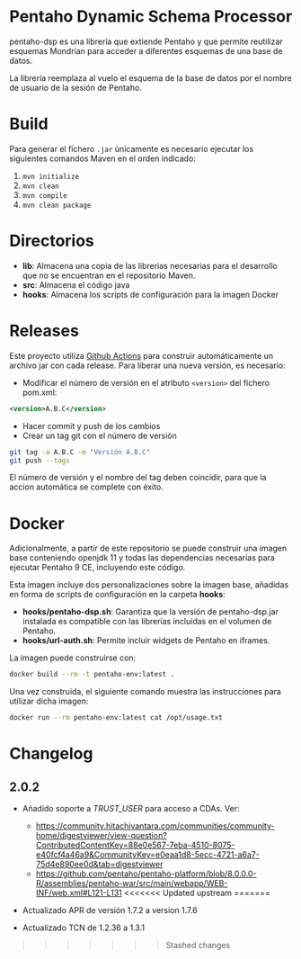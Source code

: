 # Pentaho Dynamic Schema Processor
  
pentaho-dsp es una librería que extiende Pentaho y que permite reutilizar esquemas Mondrian para acceder a diferentes esquemas de una base de datos.  
  
La librería reemplaza al vuelo el esquema de la base de datos por el nombre de usuario de la sesión de Pentaho.  
  
# Build

Para generar el fichero `.jar` únicamente es necesario ejecutar los siguientes comandos Maven en el orden indicado:

 1. `mvn initialize`
 1. `mvn clean`
 2. `mvn compile`
 3. `mvn clean package`

# Directorios

 - **lib**: Almacena una copia de las librerias necesarias para el desarrollo que no se encuentran en el repositorio Maven.
 - **src**: Almacena el código java
 - **hooks**: Almacena los scripts de configuración para la imagen Docker

# Releases

Este proyecto utiliza [Github Actions](https://github.com/features/actions) para construir automáticamente un archivo jar con cada release. Para liberar una nueva versión, es necesario:

- Modificar el número de versión en el atributo `<version>` del fichero pom.xml:

```xml
<version>A.B.C</version>
```

- Hacer commit y push de los cambios
- Crear un tag git con el número de versión

```bash
git tag -a A.B.C -m "Versión A.B.C"
git push --tags
```

El número de versión y el nombre del tag deben coincidir, para que la accion automática se complete con éxito.

# Docker

Adicionalmente, a partir de este repositorio se puede construir una imagen base conteniendo openjdk 11 y todas las dependencias necesarias para ejecutar Pentaho 9 CE, incluyendo este código.

Esta imagen incluye dos personalizaciones sobre la imagen base, añadidas en forma de scripts de configuración en la carpeta **hooks**:

- **hooks/pentaho-dsp.sh**: Garantiza que la versión de pentaho-dsp.jar instalada es compatible con las librerías incluidas en el volumen de Pentaho.
- **hooks/url-auth.sh**: Permite incluir widgets de Pentaho en iframes.

La imagen puede construirse con:

```bash
docker build --rm -t pentaho-env:latest .
```

Una vez construida, el siguiente comando muestra las instrucciones para utilizar dicha imagen:

```bash
docker run --rm pentaho-env:latest cat /opt/usage.txt
```

# Changelog

## 2.0.2

- Añadido soporte a _TRUST_USER_ para acceso a CDAs. Ver:

  - https://community.hitachivantara.com/communities/community-home/digestviewer/view-question?ContributedContentKey=88e0e567-7eba-4510-8075-e40fcf4a46a9&CommunityKey=e0eaa1d8-5ecc-4721-a6a7-75d4e890ee0d&tab=digestviewer
  - https://github.com/pentaho/pentaho-platform/blob/8.0.0.0-R/assemblies/pentaho-war/src/main/webapp/WEB-INF/web.xml#L121-L131
<<<<<<< Updated upstream
=======

- Actualizado APR de versión 1.7.2 a version 1.7.6
- Actualizado TCN de 1.2.36 a 1.3.1
>>>>>>> Stashed changes
